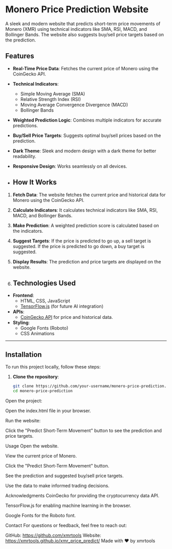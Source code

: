# Monero Price Prediction Website

A sleek and modern website that predicts short-term price movements of Monero (XMR) using technical indicators like SMA, RSI, MACD, and Bollinger Bands. The website also suggests buy/sell price targets based on the prediction.

## Features

- **Real-Time Price Data**: Fetches the current price of Monero using the CoinGecko API.
- **Technical Indicators**:
  - Simple Moving Average (SMA)
  - Relative Strength Index (RSI)
  - Moving Average Convergence Divergence (MACD)
  - Bollinger Bands
- **Weighted Prediction Logic**: Combines multiple indicators for accurate predictions.
- **Buy/Sell Price Targets**: Suggests optimal buy/sell prices based on the prediction.
- **Dark Theme**: Sleek and modern design with a dark theme for better readability.
- **Responsive Design**: Works seamlessly on all devices.

- ## How It Works

1. **Fetch Data**: The website fetches the current price and historical data for Monero using the CoinGecko API.
2. **Calculate Indicators**: It calculates technical indicators like SMA, RSI, MACD, and Bollinger Bands.
3. **Make Prediction**: A weighted prediction score is calculated based on the indicators.
4. **Suggest Targets**: If the price is predicted to go up, a sell target is suggested. If the price is predicted to go down, a buy target is suggested.
5. **Display Results**: The prediction and price targets are displayed on the website.

6. ## Technologies Used

- **Frontend**:
  - HTML, CSS, JavaScript
  - [TensorFlow.js](https://www.tensorflow.org/js) (for future AI integration)
- **APIs**:
  - [CoinGecko API](https://www.coingecko.com/en/api) for price and historical data.
- **Styling**:
  - Google Fonts (Roboto)
  - CSS Animations

---

## Installation

To run this project locally, follow these steps:

1. **Clone the repository**:
   ```bash
   git clone https://github.com/your-username/monero-price-prediction.git
   cd monero-price-prediction
Open the project:

Open the index.html file in your browser.

Run the website:

Click the "Predict Short-Term Movement" button to see the prediction and price targets.

Usage
Open the website.

View the current price of Monero.

Click the "Predict Short-Term Movement" button.

See the prediction and suggested buy/sell price targets.

Use the data to make informed trading decisions.

Acknowledgments
CoinGecko for providing the cryptocurrency data API.

TensorFlow.js for enabling machine learning in the browser.

Google Fonts for the Roboto font.

Contact
For questions or feedback, feel free to reach out:

GitHub: https://github.com/xmrtools
Website: https://xmrtools.github.io/xmr_price_predict/
Made with ❤️ by xmrtools
